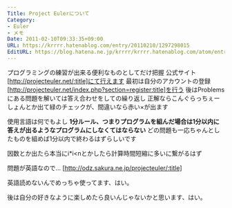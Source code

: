 ```yaml
---
Title: Project Eulerについて
Category:
- Euler
- メモ
Date: 2011-02-10T09:33:35+09:00
URL: https://krrrr.hatenablog.com/entry/20110210/1297298015
EditURL: https://blog.hatena.ne.jp/krrrr/krrrr.hatenablog.com/atom/entry/11696248318756263159
---
```



プログラミングの練習が出来る便利なものとしてだけ把握
公式サイト[http://projecteuler.net/:title]にて行えます
最初は自分のアカウントの登録[http://projecteuler.net/index.php?section=register:title]を行う
後はProblemsにある問題を解いては答え合わせをしての繰り返し
正解ならこんぐらっちぇーしょんとか出て緑のチェックが、間違いなら赤い×が出ます

使用言語は何でもよし
<span style="font-weight:bold;">1分ルール、つまりプログラムを組んだ場合は1分以内に答えが出るようなプログラムにしなくてはならない</span>
どの問題も一応ちゃんとしたものを組めば1分以内で終わるはずらしいです

因数とか出たら本当にi*i<nとかしたら計算時間短縮に多いに繋がるはず

問題が英語なので…
[http://odz.sakura.ne.jp/projecteuler/:title]

英語読めないんでめっちゃ使ってます、はい。

後は自分の好きなように楽しめたら良いんじゃないかと思います、はい。
